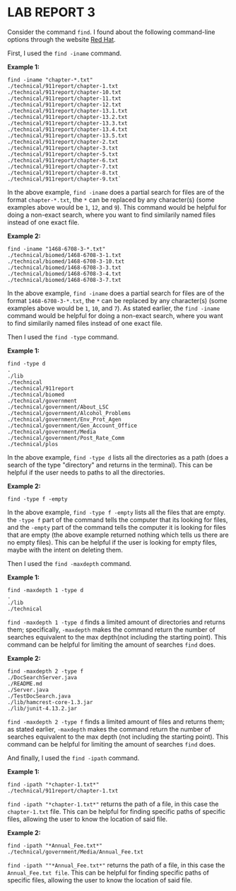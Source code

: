 # LAB REPORT 3
Consider the command `find`. I found about the following command-line options through the website [Red Hat](https://www.redhat.com/sysadmin/linux-find-command).

First, I used the `find -iname` command.

**Example 1:**
<pre><code>find -iname "chapter-*.txt"
./technical/911report/chapter-1.txt
./technical/911report/chapter-10.txt
./technical/911report/chapter-11.txt
./technical/911report/chapter-12.txt
./technical/911report/chapter-13.1.txt
./technical/911report/chapter-13.2.txt
./technical/911report/chapter-13.3.txt
./technical/911report/chapter-13.4.txt
./technical/911report/chapter-13.5.txt
./technical/911report/chapter-2.txt
./technical/911report/chapter-3.txt
./technical/911report/chapter-5.txt
./technical/911report/chapter-6.txt
./technical/911report/chapter-7.txt
./technical/911report/chapter-8.txt
./technical/911report/chapter-9.txt`</code></pre>

In the above example, `find -iname` does a partial search for files are of the format `chapter-*.txt`, the `*` can be replaced by any character(s) (some examples above would be `1`, `12`, and `9`). This command would be helpful for doing a non-exact search, where you want to find similarily named files instead of one exact file.

**Example 2:**
<pre><code>find -iname "1468-6708-3-*.txt"
./technical/biomed/1468-6708-3-1.txt
./technical/biomed/1468-6708-3-10.txt
./technical/biomed/1468-6708-3-3.txt
./technical/biomed/1468-6708-3-4.txt
./technical/biomed/1468-6708-3-7.txt</code></pre>

In the above example, `find -iname` does a partial search for files are of the format `1468-6708-3-*.txt`, the `*` can be replaced by any character(s) (some examples above would be `1`, `10`, and `7`). As stated earlier, the `find -iname` command would be helpful for doing a non-exact search, where you want to find similarily named files instead of one exact file.

Then I used the `find -type` command.

**Example 1:**
<pre><code>find -type d
.
./lib
./technical
./technical/911report
./technical/biomed
./technical/government
./technical/government/About_LSC
./technical/government/Alcohol_Problems
./technical/government/Env_Prot_Agen
./technical/government/Gen_Account_Office
./technical/government/Media
./technical/government/Post_Rate_Comm
./technical/plos</code></pre>

In the above example, `find -type d` lists all the directories as a path (does a search of the type "directory" and returns in the terminal). This can be helpful if the user needs to paths to all the directories.

**Example 2:**
<pre><code>find -type f -empty</code></pre>

In the above example, `find -type f -empty` lists all the files that are empty. the `-type f` part of the command tells the computer that its looking for files, and the `-empty` part of the command tells the computer it is looking for files that are empty (the above example returned nothing which tells us there are no empty files). This can be helpful if the user is looking for empty files, maybe with the intent on deleting them.

Then I used the `find -maxdepth` command.

**Example 1:**
<pre><code>find -maxdepth 1 -type d
.
./lib
./technical</code></pre>

`find -maxdepth 1 -type d` finds a limited amount of directories and returns them; specifically, `-maxdepth` makes the command return the number of searches equivalent to the max depth(not including the starting point). This command can be helpful for limiting the amount of searches `find` does.

**Example 2:**
<pre><code>find -maxdepth 2 -type f 
./DocSearchServer.java
./README.md
./Server.java
./TestDocSearch.java
./lib/hamcrest-core-1.3.jar
./lib/junit-4.13.2.jar</code></pre>

`find -maxdepth 2 -type f` finds a limited amount of files and returns them; as stated earlier, `-maxdepth` makes the command return the number of searches equivalent to the max depth (not including the starting point). This command can be helpful for limiting the amount of searches `find` does.

And finally, I used the `find -ipath` command.

**Example 1:**
<pre><code>find -ipath "*chapter-1.txt*"
./technical/911report/chapter-1.txt</code></pre>

`find -ipath "*chapter-1.txt*"` returns the path of a file, in this case the `chapter-1.txt` file. This can be helpful for finding specific paths of specific files, allowing the user to know the location of said file.  

**Example 2:**
<pre><code>find -ipath "*Annual_Fee.txt*"
./technical/government/Media/Annual_Fee.txt</code></pre>

`find -ipath ""*Annual_Fee.txt*"` returns the path of a file, in this case the `Annual_Fee.txt file`. This can be helpful for finding specific paths of specific files, allowing the user to know the location of said file.  


